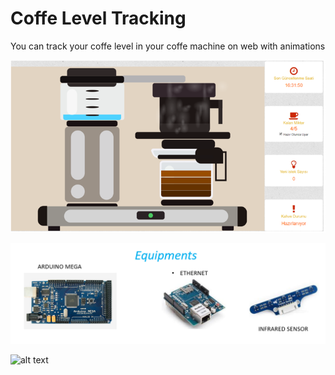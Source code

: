 # Coffe Level Tracking

You can track your coffe level in your coffe machine on web with animations

![alt text](https://github.com/taskma/Coffe_Level_Track/blob/master/coffelevel.PNG)

![alt text](https://github.com/taskma/Coffe_Level_Track/blob/master/equipments.PNG)

![alt text](https://github.com/taskma/Coffe_Level_Track/blob/master/coffe_machine.PNG)
